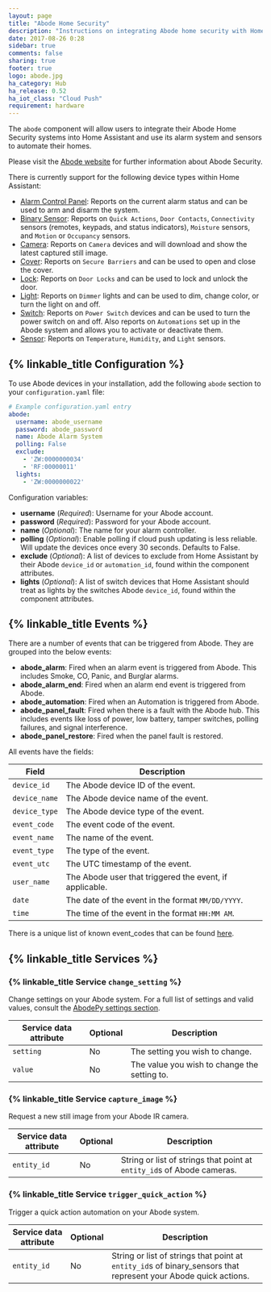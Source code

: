 ```yaml
---
layout: page
title: "Abode Home Security"
description: "Instructions on integrating Abode home security with Home Assistant."
date: 2017-08-26 0:28
sidebar: true
comments: false
sharing: true
footer: true
logo: abode.jpg
ha_category: Hub
ha_release: 0.52
ha_iot_class: "Cloud Push"
requirement: hardware
---
```


The `abode` component will allow users to integrate their Abode Home Security systems into Home Assistant and use its alarm system and sensors to automate their homes.  

Please visit the [Abode website](https://goabode.com/) for further information about Abode Security.

There is currently support for the following device types within Home Assistant:

- [Alarm Control Panel](/components/alarm_control_panel.abode/): Reports on the current alarm status and can be used to arm and disarm the system.
- [Binary Sensor](/components/binary_sensor.abode/): Reports on `Quick Actions`, `Door Contacts`, `Connectivity` sensors (remotes, keypads, and status indicators), `Moisture` sensors, and `Motion` or `Occupancy` sensors.
- [Camera](/components/camera.abode/): Reports on `Camera` devices and will download and show the latest captured still image.
- [Cover](/components/cover.abode/): Reports on `Secure Barriers` and can be used to open and close the cover.
- [Lock](/components/cover.abode/): Reports on `Door Locks` and can be used to lock and unlock the door.
- [Light](/components/light.abode/): Reports on `Dimmer` lights and can be used to dim, change color, or turn the light on and off.
- [Switch](/components/switch.abode/): Reports on `Power Switch` devices and can be used to turn the power switch on and off. Also reports on `Automations` set up in the Abode system and allows you to activate or deactivate them.
- [Sensor](/components/sensor.abode/): Reports on `Temperature`, `Humidity`, and `Light` sensors.

## {% linkable_title Configuration %}

To use Abode devices in your installation, add the following `abode` section to your `configuration.yaml` file:

```yaml
# Example configuration.yaml entry
abode:
  username: abode_username
  password: abode_password
  name: Abode Alarm System
  polling: False
  exclude:
    - 'ZW:0000000034'
    - 'RF:00000011'
  lights:
    - 'ZW:0000000022'
```

Configuration variables:

- **username** (*Required*): Username for your Abode account.
- **password** (*Required*): Password for your Abode account.
- **name** (*Optional*): The name for your alarm controller.
- **polling** (*Optional*): Enable polling if cloud push updating is less reliable. Will update the devices once every 30 seconds. Defaults to False.
- **exclude** (*Optional*): A list of devices to exclude from Home Assistant by their Abode `device_id` or `automation_id`, found within the component attributes.
- **lights** (*Optional*): A list of switch devices that Home Assistant should treat as lights by the switches Abode `device_id`, found within the component attributes.

## {% linkable_title Events %}

There are a number of events that can be triggered from Abode. They are grouped into the below events:

- **abode_alarm**: Fired when an alarm event is triggered from Abode. This includes Smoke, CO, Panic, and Burglar alarms.
- **abode_alarm_end**: Fired when an alarm end event is triggered from Abode.
- **abode_automation**: Fired when an Automation is triggered from Abode.
- **abode_panel_fault**: Fired when there is a fault with the Abode hub. This includes events like loss of power, low battery, tamper switches, polling failures, and signal interference.
- **abode_panel_restore**: Fired when the panel fault is restored.

All events have the fields:

Field | Description
----- | -----------
`device_id` | The Abode device ID of the event.
`device_name` | The Abode device name of the event.
`device_type` | The Abode device type of the event.
`event_code` | The event code of the event.
`event_name` | The name of the event.
`event_type` | The type of the event.
`event_utc` | The UTC timestamp of the event.
`user_name` | The Abode user that triggered the event, if applicable.
`date` | The date of the event in the format `MM/DD/YYYY`.
`time` | The time of the event in the format `HH:MM AM`.

There is a unique list of known event_codes that can be found [here](https://github.com/MisterWil/abodepy/files/1262019/timeline_events.txt).

## {% linkable_title Services %}

### {% linkable_title Service `change_setting` %}

Change settings on your Abode system. For a full list of settings and valid values, consult the [AbodePy settings section](https://github.com/MisterWil/abodepy/blob/master/README.rst#settings).

| Service data attribute | Optional | Description |
| ---------------------- | -------- | ----------- |
| `setting` | No | The setting you wish to change.
| `value` | No | The value you wish to change the setting to.

### {% linkable_title Service `capture_image` %}

Request a new still image from your Abode IR camera.

| Service data attribute | Optional | Description |
| ---------------------- | -------- | ----------- |
| `entity_id` | No | String or list of strings that point at `entity_id`s of Abode cameras.

### {% linkable_title Service `trigger_quick_action` %}

Trigger a quick action automation on your Abode system.

| Service data attribute | Optional | Description |
| ---------------------- | -------- | ----------- |
| `entity_id` | No | String or list of strings that point at `entity_id`s of binary_sensors that represent your Abode quick actions.
